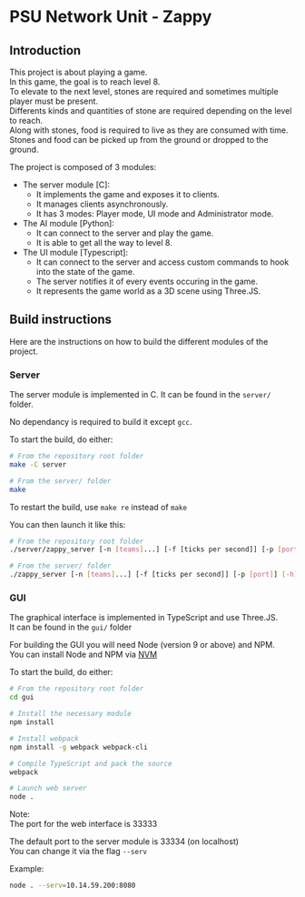 # PSU Network Unit - Zappy

## Introduction

This project is about playing a game.  
In this game, the goal is to reach level 8.  
To elevate to the next level, stones are required and sometimes multiple player must be present.  
Differents kinds and quantities of stone are required depending on the level to reach.  
Along with stones, food is required to live as they are consumed with time.  
Stones and food can be picked up from the ground or dropped to the ground.  

The project is composed of 3 modules:
- The server module [C]:
    - It implements the game and exposes it to clients.
    - It manages clients asynchronously.
    - It has 3 modes: Player mode, UI mode and Administrator mode.
- The AI module [Python]:
    - It can connect to the server and play the game.
    - It is able to get all the way to level 8.
- The UI module [Typescript]:
    - It can connect to the server and access custom commands to hook into the state of the game.
    - The server notifies it of every events occuring in the game.
    - It represents the game world as a 3D scene using Three.JS.

## Build instructions

Here are the instructions on how to build the different modules of the project.

### Server

The server module is implemented in C.
It can be found in the `server/` folder.

No dependancy is required to build it except `gcc`.

To start the build, do either:
```bash
# From the repository root folder
make -C server

# From the server/ folder
make
```

To restart the build, use `make re` instead of `make`

You can then launch it like this:
```bash
# From the repository root folder
./server/zappy_server [-n [teams]...] [-f [ticks per second]] [-p [port]] [-h]

# From the server/ folder
./zappy_server [-n [teams]...] [-f [ticks per second]] [-p [port]] [-h]
```

### GUI

The graphical interface is implemented in TypeScript and use Three.JS.  
It can be found in the `gui/` folder

For building the GUI you will need Node (version 9 or above) and NPM.  
You can install Node and NPM via [NVM](http://nvm.sh)

To start the build, do either:
```bash
# From the repository root folder
cd gui

# Install the necessary module
npm install

# Install webpack
npm install -g webpack webpack-cli

# Compile TypeScript and pack the source
webpack

# Launch web server
node .
```

Note:  
The port for the web interface is 33333

The default port to the server module is 33334 (on localhost)  
You can change it via the flag `--serv`

Example:
```bash
node . --serv=10.14.59.200:8080
```